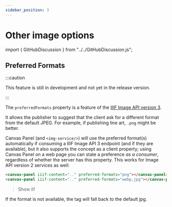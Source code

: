 ```yaml
---
sidebar_position: 3
---
```


# Other image options

import { GitHubDiscussion } from "../../GitHubDiscussion.js";

## Preferred Formats

:::caution

This feature is still in development and not yet in the release version.

:::

The `preferredFormats` property is a feature of the [IIIF Image API version 3](https://iiif.io/api/image/3.0/#55-preferred-formats).

It allows the publisher to suggest that the client ask for a different format from the default JPEG. For example, if publishing line art, `.png` might be better.

Canvas Panel (and `<img-service/>`) will use the preferred format(s) automatically if consuming a IIIF Image API 3 endpoint (and if they are available), but it also supports the concept as a client property; using Canvas Panel on a web page you can state a preference _as a consumer_, regardless of whether the server has this property. This works for Image API version 2 services as well:

<!-- TODO: GH-68 -->
```html
<canvas-panel iiif-content=".." preferred-formats="png"></canvas-panel>
<canvas-panel iiif-content=".." preferred-formats="webp,jpg"></canvas-panel><!-- equivalent to just "webp" -->
```

> Show it!

If the format is not available, the tag will fall back to the default jpg.

<GitHubDiscussion ghid="45" />